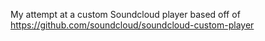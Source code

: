 My attempt at a custom Soundcloud player based off of https://github.com/soundcloud/soundcloud-custom-player